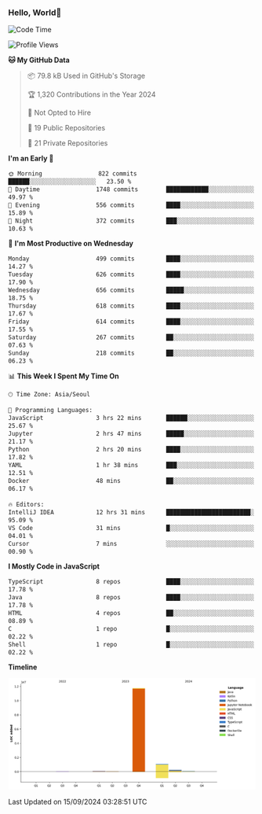 
### Hello, World🐤

<!--START_SECTION:waka-->
![Code Time](http://img.shields.io/badge/Code%20Time-637%20hrs%2010%20mins-blue)

![Profile Views](http://img.shields.io/badge/Profile%20Views-35-blue)

**🐱 My GitHub Data** 

> 📦 79.8 kB Used in GitHub's Storage 
 > 
> 🏆 1,320 Contributions in the Year 2024
 > 
> 🚫 Not Opted to Hire
 > 
> 📜 19 Public Repositories 
 > 
> 🔑 21 Private Repositories 
 > 
**I'm an Early 🐤** 

```text
🌞 Morning                822 commits         ██████░░░░░░░░░░░░░░░░░░░   23.50 % 
🌆 Daytime                1748 commits        ████████████░░░░░░░░░░░░░   49.97 % 
🌃 Evening                556 commits         ████░░░░░░░░░░░░░░░░░░░░░   15.89 % 
🌙 Night                  372 commits         ███░░░░░░░░░░░░░░░░░░░░░░   10.63 % 
```
📅 **I'm Most Productive on Wednesday** 

```text
Monday                   499 commits         ████░░░░░░░░░░░░░░░░░░░░░   14.27 % 
Tuesday                  626 commits         ████░░░░░░░░░░░░░░░░░░░░░   17.90 % 
Wednesday                656 commits         █████░░░░░░░░░░░░░░░░░░░░   18.75 % 
Thursday                 618 commits         ████░░░░░░░░░░░░░░░░░░░░░   17.67 % 
Friday                   614 commits         ████░░░░░░░░░░░░░░░░░░░░░   17.55 % 
Saturday                 267 commits         ██░░░░░░░░░░░░░░░░░░░░░░░   07.63 % 
Sunday                   218 commits         ██░░░░░░░░░░░░░░░░░░░░░░░   06.23 % 
```


📊 **This Week I Spent My Time On** 

```text
🕑︎ Time Zone: Asia/Seoul

💬 Programming Languages: 
JavaScript               3 hrs 22 mins       ██████░░░░░░░░░░░░░░░░░░░   25.67 % 
Jupyter                  2 hrs 47 mins       █████░░░░░░░░░░░░░░░░░░░░   21.17 % 
Python                   2 hrs 20 mins       ████░░░░░░░░░░░░░░░░░░░░░   17.82 % 
YAML                     1 hr 38 mins        ███░░░░░░░░░░░░░░░░░░░░░░   12.51 % 
Docker                   48 mins             ██░░░░░░░░░░░░░░░░░░░░░░░   06.17 % 

🔥 Editors: 
IntelliJ IDEA            12 hrs 31 mins      ████████████████████████░   95.09 % 
VS Code                  31 mins             █░░░░░░░░░░░░░░░░░░░░░░░░   04.01 % 
Cursor                   7 mins              ░░░░░░░░░░░░░░░░░░░░░░░░░   00.90 % 
```

**I Mostly Code in JavaScript** 

```text
TypeScript               8 repos             ████░░░░░░░░░░░░░░░░░░░░░   17.78 % 
Java                     8 repos             ████░░░░░░░░░░░░░░░░░░░░░   17.78 % 
HTML                     4 repos             ██░░░░░░░░░░░░░░░░░░░░░░░   08.89 % 
C                        1 repo              █░░░░░░░░░░░░░░░░░░░░░░░░   02.22 % 
Shell                    1 repo              █░░░░░░░░░░░░░░░░░░░░░░░░   02.22 % 
```



**Timeline**

![Lines of Code chart](https://raw.githubusercontent.com/jilpoom/jilpoom/main/assets/bar_graph.png)


 Last Updated on 15/09/2024 03:28:51 UTC
<!--END_SECTION:waka-->
